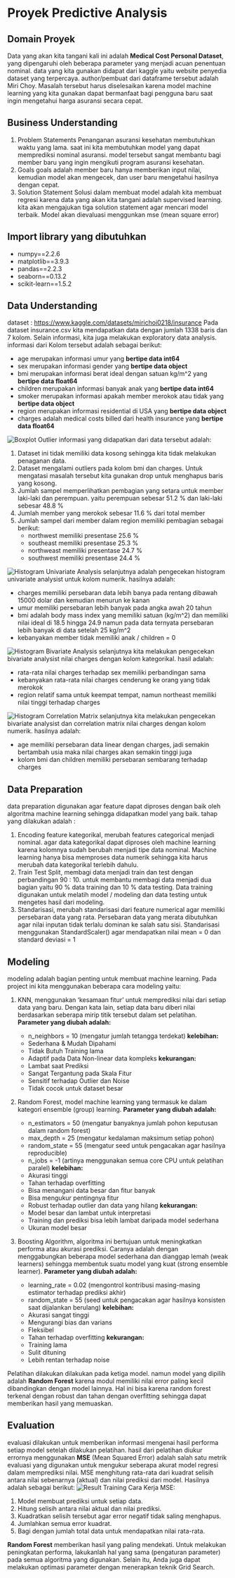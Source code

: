 # Proyek Predictive Analysis

## Domain Proyek
Data yang akan kita tangani kali ini adalah **Medical Cost Personal Dataset**, yang dipengaruhi oleh beberapa parameter yang menjadi acuan penentuan nominal. data yang kita gunakan didapat dari kaggle yaitu website penyedia dataset yang terpercaya. author/pembuat dari dataframe tersebut adalah Miri Choy. 
Masalah tersebut harus diselesaikan karena model machine learning yang kita gunakan dapat bermanfaat bagi pengguna baru saat ingin mengetahui harga asuransi secara cepat.

## Business Understanding
1. Problem Statements
Penanganan asuransi kesehatan membutuhkan waktu yang lama. saat ini kita membutuhkan model yang dapat memprediksi nominal asuransi. model tersebut sangat membantu bagi member baru yang ingin mengikuti program asuransi kesehatan.
2. Goals
goals adalah member baru hanya memberikan input nilai, kemudian model akan mengecek, dan user baru mengetahui hasilnya dengan cepat.
3. Solution Statement
Solusi dalam membuat model adalah kita membuat regresi karena data yang akan kita tangani adalah supervised learning. kita akan mengajukan tiga solution statement agar mencari model terbaik. Model akan dievaluasi menggunkan mse (mean square error)

## Import library yang dibutuhkan
- numpy==2.2.6
- matplotlib==3.9.3
- pandas==2.2.3
- seaborn==0.13.2
- scikit-learn==1.5.2

## Data Understanding
dataset : https://www.kaggle.com/datasets/mirichoi0218/insurance
Pada dataset insurance.csv kita mendapatkan data dengan jumlah 1338 baris dan 7 kolom. Selain informasi, kita juga melakukan exploratory data analysis. informasi dari Kolom tersebut adalah sebagai berikut:
- age merupakan informasi umur yang **bertipe data int64**
- sex merupakan informasi gender yang **bertipe data object**
- bmi merupakan informasi berat ideal dengan satuan kg/m^2 yang **bertipe data float64**
- children merupakan informasi banyak anak yang **bertipe data int64**
- smoker merupakan informasi apakah member merokok atau tidak yang **bertipe data object**
- region merupakan informasi residential di USA yang **bertipe data object**
- charges adalah medical costs billed dari health insurance yang **bertipe data float64**

![Boxplot Outlier](outliers.png)
informasi yang didapatkan dari data tersebut adalah:
1. Dataset ini tidak memiliki data kosong sehingga kita tidak melakukan penaganan data. 
2. Dataset mengalami outliers pada kolom bmi dan charges. Untuk mengatasi masalah tersebut kita gunakan drop untuk menghapus baris yang kosong.
3. Jumlah sampel memperlihatkan pembagian yang setara untuk member laki-laki dan perempuan. yaitu perempuan sebesar 51.2 % dan laki-laki sebesar 48.8 %
4. Jumlah member yang merokok sebesar 11.6 % dari total member
5. Jumlah sampel dari member dalam region memiliki pembagian sebagai berikut:
    - northwest memiliki presentase 25.6 %
    - southeast memiliki presentase 25.3 %
    - northweast memiliki presentase 24.7 %
    - southwest memiliki presentase 24.4 %

![Histogram Univariate Analysis](hist_num.png)
selanjutnya adalah pengecekan histogram univariate analysist untuk kolom numerik. hasilnya adalah:
- charges memiliki persebaran data lebih banya pada rentang dibawah 15000 dolar dan kemudian menurun ke kanan
- umur memiliki persebaran lebih banyak pada angka awah 20 tahun
- bmi adalah body mass index yang memiliki satuan (kg/m^2) dan memiliki nilai ideal di 18.5 hingga 24.9 namun pada data ternyata persebaran lebih banyak di data setelah 25 kg/m^2
- kebanyakan member tidak memiliki anak / children = 0

![Histogram Bivariate Analysis](pair_plot.png)
selanjutnya kita melakukan pengecekan bivariate analysist nilai charges dengan kolom kategorikal. hasil adalah:
- rata-rata nilai charges terhadap sex memiliki perbandingan sama
- kebanyakan rata-rata nilai charges cenderung ke orang yang tidak merokok
- region relatif sama untuk keempat tempat, namun northeast memiliki nilai tinggi terhadap charges 

![Histogram Correlation Matrix](coor_matrix.png)
selanjutnya kita melakukan pengecekan bivariate analysist dan correlation matrix nilai charges dengan kolom numerik. hasilnya adalah:
- age memiliki persebaran data linear dengan charges, jadi semakin bertambah usia maka nilai charges akan semakin tinggi juga
- kolom bmi dan children memiliki persebaran sembarang terhadap charges

## Data Preparation
data preparation digunakan agar feature dapat diproses dengan baik oleh algoritma machine learning sehingga didapatkan model yang baik. tahap yang dilakukan adalah :
1. Encoding feature kategorikal, merubah features categorical menjadi nominal. agar data kategorikal dapat diproses oleh machine learning karena kolomnya sudah berubah menjadi tipe data nominal. Machine learning hanya bisa memproses data numerik sehingga kita harus merubah data kategorikal terlebih dahulu.
2. Train Test Split, membagi data menjadi train dan test dengan perbandingan 90 : 10. untuk membantu membagi data menjadi dua bagian   yaitu 90 % data training dan 10 % data testing. Data training digunakan untuk melatih model / modeling dan data testing untuk mengetes hasil dari modeling.
3. Standarisasi, merubah standarisasi dari feature numerical agar memiliki persebaran data yang rata. Persebaran data yang merata dibutuhkan agar nilai inputan tidak terlalu dominan ke salah satu sisi. Standarisasi menggunakan StandardScaler() agar mendapatkan nilai mean = 0 dan standard deviasi = 1

## Modeling
modeling adalah bagian penting untuk membuat machine learning. Pada project ini kita menggunakan beberapa cara modeling yaitu:
1. KNN, menggunakan ‘kesamaan fitur’ untuk memprediksi nilai dari setiap data yang baru. Dengan kata lain, setiap data baru diberi nilai berdasarkan seberapa mirip titik tersebut dalam set pelatihan. **Parameter yang diubah adalah:**
    - n_neighbors = 10 (mengatur jumlah tetangga terdekat)
**kelebihan:**
    - Sederhana & Mudah Dipahami
    - Tidak Butuh Training lama
    - Adaptif pada Data Non-linear data kompleks
**kekurangan:**
    - Lambat saat Prediksi
    - Sangat Tergantung pada Skala Fitur
    - Sensitif terhadap Outlier dan Noise
    - Tidak cocok untuk dataset besar
2. Random Forest, model machine learning yang termasuk ke dalam kategori ensemble (group) learning. **Parameter yang diubah adalah:**
    - n_estimators = 50 (mengatur banyaknya jumlah pohon keputusan dalam random forest)
    - max_depth = 25 (mengatur kedalaman maksimum setiap pohon)
    - random_state = 55 (mengatur seed untuk pengacakan agar hasilnya reproducible)
    - n_jobs = -1 (artinya menggunakan semua core CPU untuk pelatihan paralel)
**kelebihan:**
    - Akurasi tinggi
    - Tahan terhadap overfitting
    - Bisa menangani data besar dan fitur banyak
    - Bisa mengukur pentingnya fitur
    - Robust terhadap outlier dan data yang hilang
**kekurangan:**
    - Model besar dan lambat untuk interpretasi
    - Training dan prediksi bisa lebih lambat daripada model sederhana
    - Ukuran model besar

3. Boosting Algorithm, algoritma ini bertujuan untuk meningkatkan performa atau akurasi prediksi. Caranya adalah dengan menggabungkan beberapa model sederhana dan dianggap lemah (weak learners) sehingga membentuk suatu model yang kuat (strong ensemble learner). **Parameter yang diubah adalah:**
    - learning_rate = 0.02 (mengontrol kontribusi masing-masing estimator terhadap prediksi akhir)
    - random_state = 55 (seed untuk pengacakan agar hasilnya konsisten saat dijalankan berulang)
**kelebihan:**
    -  Akurasi sangat tinggi
    - Mengurangi bias dan varians
    - Fleksibel
    - Tahan terhadap overfitting
**kekurangan:**
    - Training lama
    - Sulit dituning
    - Lebih rentan terhadap noise

Pelatihan dilakukan dilakukan pada ketiga model. namun model yang dipilih adalah **Random Forest** karena modul memiliki nilai error paling kecil dibandingkan dengan model lainnya. Hal ini bisa karena random forest terkenal dengan robust dan tahan dengan overfitting sehingga dapat memberikan hasil yang memuaskan.

## Evaluation
evaluasi dilakukan untuk memberikan informasi mengenai hasil performa setiap model setelah dilakukan pelatihan. hasil dari pelatihan diukur errornya menggunakan **MSE** (Mean Squared Error) adalah salah satu metrik evaluasi yang digunakan untuk mengukur seberapa akurat model regresi dalam memprediksi nilai. MSE menghitung rata-rata dari kuadrat selisih antara nilai sebenarnya (aktual) dan nilai prediksi dari model. Hasilnya adalah sebagai berikut:
![Result Training](result.png)
Cara Kerja MSE:
1. Model membuat prediksi untuk setiap data.
2. Hitung selisih antara nilai aktual dan nilai prediksi.
3. Kuadratkan selisih tersebut agar error negatif tidak saling menghapus.
4. Jumlahkan semua error kuadrat.
5. Bagi dengan jumlah total data untuk mendapatkan nilai rata-rata.

**Random Forest** memberikan hasil yang paling mendekati. Untuk melakukan peningkatan performa, lakukanlah hal yang sama (pengaturan parameter) pada semua algoritma yang digunakan. Selain itu, Anda juga dapat melakukan optimasi parameter dengan menerapkan teknik Grid Search. 